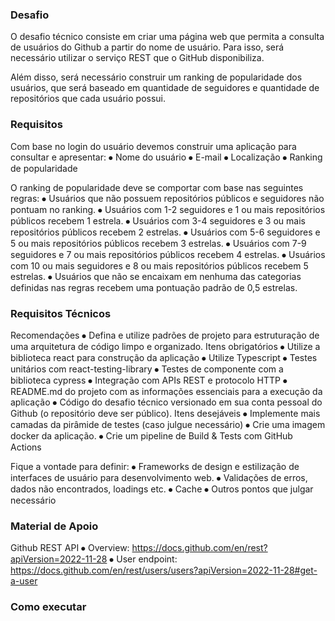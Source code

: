 ### Desafio

O desafio técnico consiste em criar uma página web que permita a consulta de usuários do Github a partir do nome de usuário. Para isso, será necessário utilizar o serviço REST que o GitHub disponibiliza.

Além disso, será necessário construir um ranking de popularidade dos usuários, que será baseado em quantidade de seguidores e quantidade de repositórios que cada usuário possui.


### Requisitos

Com base no login do usuário devemos construir uma aplicação para consultar e apresentar:
⦁	Nome do usuário
⦁	E-mail
⦁	Localização
⦁	Ranking de popularidade

O ranking de popularidade deve se comportar com base nas seguintes regras:
⦁	Usuários que não possuem repositórios públicos e seguidores não pontuam no ranking.
⦁	Usuários com 1-2 seguidores e 1 ou mais repositórios públicos recebem 1 estrela.
⦁	Usuários com 3-4 seguidores e 3 ou mais repositórios públicos recebem 2 estrelas.
⦁	Usuários com 5-6 seguidores e 5 ou mais repositórios públicos recebem 3 estrelas.
⦁	Usuários com 7-9 seguidores e 7 ou mais repositórios públicos recebem 4 estrelas.
⦁	Usuários com 10 ou mais seguidores e 8 ou mais repositórios públicos recebem 5 estrelas.
⦁	Usuários que não se encaixam em nenhuma das categorias definidas nas regras recebem uma pontuação padrão de 0,5 estrelas.

### Requisitos Técnicos
Recomendações
⦁	Defina e utilize padrões de projeto para estruturação de uma arquitetura de código limpo e organizado.
Itens obrigatórios
⦁	Utilize a biblioteca react para construção da aplicação
⦁	Utilize Typescript
⦁	Testes unitários com react-testing-library
⦁	Testes de componente com a biblioteca cypress
⦁	Integração com APIs REST e protocolo HTTP
⦁	README.md do projeto com as informações essenciais para a execução da aplicação
⦁	Código do desafio técnico versionado em sua conta pessoal do Github (o repositório deve ser público).
Itens desejáveis
⦁	Implemente mais camadas da pirâmide de testes (caso julgue necessário)
⦁	Crie uma imagem docker da aplicação.
⦁	Crie um pipeline de Build & Tests com GitHub Actions

Fique a vontade para definir:
⦁	Frameworks de design e estilização de interfaces de usuário para desenvolvimento web.
⦁	Validações de erros, dados não encontrados, loadings etc.
⦁	Cache
⦁	Outros pontos que julgar necessário


### Material de Apoio
Github REST API
  ⦁	Overview: https://docs.github.com/en/rest?apiVersion=2022-11-28
  ⦁	User endpoint: https://docs.github.com/en/rest/users/users?apiVersion=2022-11-28#get-a-user

### Como executar
<!-- TODO -->